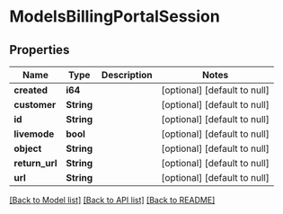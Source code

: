 # ModelsBillingPortalSession

## Properties
Name | Type | Description | Notes
------------ | ------------- | ------------- | -------------
**created** | **i64** |  | [optional] [default to null]
**customer** | **String** |  | [optional] [default to null]
**id** | **String** |  | [optional] [default to null]
**livemode** | **bool** |  | [optional] [default to null]
**object** | **String** |  | [optional] [default to null]
**return_url** | **String** |  | [optional] [default to null]
**url** | **String** |  | [optional] [default to null]

[[Back to Model list]](../README.md#documentation-for-models) [[Back to API list]](../README.md#documentation-for-api-endpoints) [[Back to README]](../README.md)


